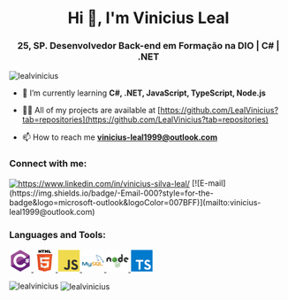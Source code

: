 <h1 align="center">Hi 👋, I'm Vinicius Leal</h1>
<h3 align="center">25, SP. Desenvolvedor Back-end em Formação na DIO | C# | .NET</h3>

<p align="left"> <img src="https://komarev.com/ghpvc/?username=lealvinicius&label=Profile%20views&color=0e75b6&style=flat" alt="lealvinicius" /> </p>

- 🌱 I’m currently learning **C#, .NET, JavaScript, TypeScript, Node.js**

- 👨‍💻 All of my projects are available at [https://github.com/LealVinicius?tab=repositories](https://github.com/LealVinicius?tab=repositories)

- 📫 How to reach me **vinicius-leal1999@outlook.com**

<h3 align="left">Connect with me:</h3>
<p align="left">
<a href="https://linkedin.com/in/https://www.linkedin.com/in/vinicius-silva-leal/" target="blank"><img align="center" src="https://raw.githubusercontent.com/rahuldkjain/github-profile-readme-generator/master/src/images/icons/Social/linked-in-alt.svg" alt="https://www.linkedin.com/in/vinicius-silva-leal/" height="30" width="40" /></a>
[![E-mail](https://img.shields.io/badge/-Email-000?style=for-the-badge&logo=microsoft-outlook&logoColor=007BFF)](mailto:vinicius-leal1999@outlook.com)
</p>

<h3 align="left">Languages and Tools:</h3>
<p align="left"> <a href="https://www.w3schools.com/cs/" target="_blank" rel="noreferrer"> <img src="https://raw.githubusercontent.com/devicons/devicon/master/icons/csharp/csharp-original.svg" alt="csharp" width="40" height="40"/> </a> <a href="https://www.w3.org/html/" target="_blank" rel="noreferrer"> <img src="https://raw.githubusercontent.com/devicons/devicon/master/icons/html5/html5-original-wordmark.svg" alt="html5" width="40" height="40"/> </a> <a href="https://developer.mozilla.org/en-US/docs/Web/JavaScript" target="_blank" rel="noreferrer"> <img src="https://raw.githubusercontent.com/devicons/devicon/master/icons/javascript/javascript-original.svg" alt="javascript" width="40" height="40"/> </a> <a href="https://www.mysql.com/" target="_blank" rel="noreferrer"> <img src="https://raw.githubusercontent.com/devicons/devicon/master/icons/mysql/mysql-original-wordmark.svg" alt="mysql" width="40" height="40"/> </a> <a href="https://nodejs.org" target="_blank" rel="noreferrer"> <img src="https://raw.githubusercontent.com/devicons/devicon/master/icons/nodejs/nodejs-original-wordmark.svg" alt="nodejs" width="40" height="40"/> </a> <a href="https://www.typescriptlang.org/" target="_blank" rel="noreferrer"> <img src="https://raw.githubusercontent.com/devicons/devicon/master/icons/typescript/typescript-original.svg" alt="typescript" width="40" height="40"/> </a> </p>

<p><img align="left" src="https://github-readme-stats.vercel.app/api/top-langs?username=lealvinicius&show_icons=true&locale=en&layout=compact" alt="lealvinicius" /></p>

<p>&nbsp;<img align="center" src="https://github-readme-stats.vercel.app/api?username=lealvinicius&show_icons=true&theme=dracula&locale=en" alt="lealvinicius" /></p>
